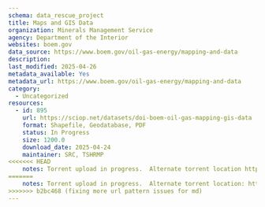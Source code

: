 ```yaml
---
schema: data_rescue_project 
title: Maps and GIS Data
organization: Minerals Management Service
agency: Department of the Interior
websites: boem.gov
data_source: https://www.boem.gov/oil-gas-energy/mapping-and-data
description: 
last_modified: 2025-04-26
metadata_available: Yes
metadata_url: https://www.boem.gov/oil-gas-energy/mapping-and-data
category:
  - Uncategorized
resources:
  - id: 895
    url: https://sciop.net/datasets/doi-boem-oil-gas-mapping-gis-data
    format: Shapefile, Geodatabase, PDF
    status: In Progress
    size: 1200.0
    download_date: 2025-04-24
    maintainer: SRC, TSHRMP
<<<<<<< HEAD
    notes: Torrent upload in progress.  Alternate torrent location https//academictorrents.com/details/2ced33ea7e4980a224982d72ec4221690bd08ed3
=======
    notes: Torrent upload in progress.  Alternate torrent location: https://academictorrents.com/details/2ced33ea7e4980a224982d72ec4221690bd08ed3
>>>>>>> b2bc468 (fixing more url pattern issues for md)
---
```

